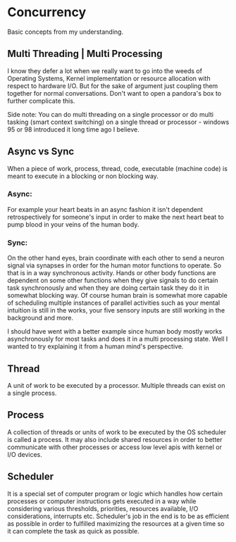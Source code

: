 # Concurrency

Basic concepts from my understanding.


## Multi Threading | Multi Processing

I know they defer a lot when we really want to go into the weeds of Operating Systems, Kernel implementation or resource allocation with respect to hardware I/O. But for the sake of argument just coupling them together for normal conversations. Don't want to open a pandora's box to further complicate this. 

Side note: You can do multi threading on a single processor or do multi tasking (smart context switching) on a single thread or processor - windows 95 or 98 introduced it long time ago I believe.


## Async vs Sync

When a piece of work, process, thread, code, executable (machine code) is meant to execute in a blocking or non blocking way. 

### Async: 

For example your heart beats in an async fashion it isn't dependent retrospectively for someone's input in order to make the next heart beat to pump blood in your veins  of the human body.

### Sync: 

On the other hand eyes, brain coordinate with each other to send a neuron signal via synapses in order for the human motor functions to operate. So that is in a way synchronous activity. Hands or other body functions are dependent on some other functions when they give signals to do certain task synchronously and when they are doing certain task they do it in somewhat blocking way. Of course human brain is somewhat more capable of scheduling multiple instances of parallel activities such as your mental intuition is still in the works, your five sensory inputs are still working in the background and more.

I should have went with a better example since human body mostly works asynchronously for most tasks and does it in a multi processing state. Well I wanted to try explaining it from a human mind's perspective.


## Thread 

A unit of work to be executed by a processor.
Multiple threads can exist on a single process.

## Process

A collection of threads or units of work to be executed by the OS scheduler is called a process. It may also include shared resources in order to better communicate with other processes or access low level apis with kernel or I/O devices.

## Scheduler

It is a special set of computer program or logic which handles how certain processes or computer instructions gets executed in a way while considering various thresholds, priorities, resources available, I/O considerations, interrupts etc. Scheduler's job in the end is to be as efficient as possible in order to fulfilled maximizing the resources at a given time so it can complete the task as quick as possible.
